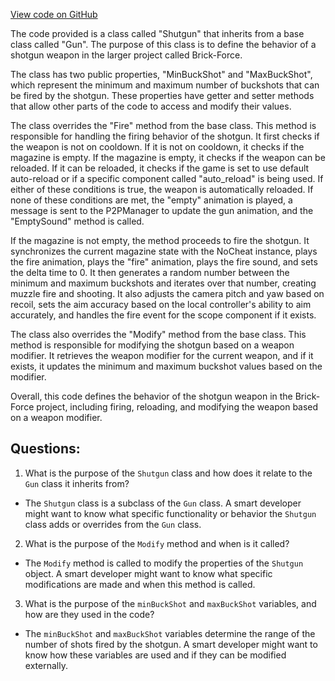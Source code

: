 [View code on GitHub](https://github.com/TieHaxJan/Brick-Force/Assembly-CSharp\Shutgun.cs)

The code provided is a class called "Shutgun" that inherits from a base class called "Gun". The purpose of this class is to define the behavior of a shotgun weapon in the larger project called Brick-Force.

The class has two public properties, "MinBuckShot" and "MaxBuckShot", which represent the minimum and maximum number of buckshots that can be fired by the shotgun. These properties have getter and setter methods that allow other parts of the code to access and modify their values.

The class overrides the "Fire" method from the base class. This method is responsible for handling the firing behavior of the shotgun. It first checks if the weapon is not on cooldown. If it is not on cooldown, it checks if the magazine is empty. If the magazine is empty, it checks if the weapon can be reloaded. If it can be reloaded, it checks if the game is set to use default auto-reload or if a specific component called "auto_reload" is being used. If either of these conditions is true, the weapon is automatically reloaded. If none of these conditions are met, the "empty" animation is played, a message is sent to the P2PManager to update the gun animation, and the "EmptySound" method is called.

If the magazine is not empty, the method proceeds to fire the shotgun. It synchronizes the current magazine state with the NoCheat instance, plays the fire animation, plays the "fire" animation, plays the fire sound, and sets the delta time to 0. It then generates a random number between the minimum and maximum buckshots and iterates over that number, creating muzzle fire and shooting. It also adjusts the camera pitch and yaw based on recoil, sets the aim accuracy based on the local controller's ability to aim accurately, and handles the fire event for the scope component if it exists.

The class also overrides the "Modify" method from the base class. This method is responsible for modifying the shotgun based on a weapon modifier. It retrieves the weapon modifier for the current weapon, and if it exists, it updates the minimum and maximum buckshot values based on the modifier.

Overall, this code defines the behavior of the shotgun weapon in the Brick-Force project, including firing, reloading, and modifying the weapon based on a weapon modifier.
## Questions: 
 1. What is the purpose of the `Shutgun` class and how does it relate to the `Gun` class it inherits from?
- The `Shutgun` class is a subclass of the `Gun` class. A smart developer might want to know what specific functionality or behavior the `Shutgun` class adds or overrides from the `Gun` class.

2. What is the purpose of the `Modify` method and when is it called?
- The `Modify` method is called to modify the properties of the `Shutgun` object. A smart developer might want to know what specific modifications are made and when this method is called.

3. What is the purpose of the `minBuckShot` and `maxBuckShot` variables, and how are they used in the code?
- The `minBuckShot` and `maxBuckShot` variables determine the range of the number of shots fired by the shotgun. A smart developer might want to know how these variables are used and if they can be modified externally.